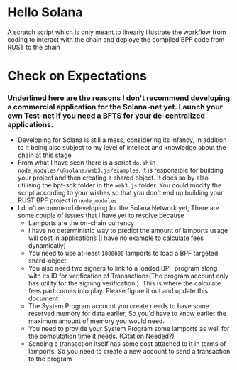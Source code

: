 # Hello Solana

A scratch script which is only meant to linearly illustrate the workflow from coding to interact with the chain and deploye the compiled BPF code from RUST to the chain

# Check on Expectations

### Underlined here are the reasons I don't recommend developing a commercial application for the Solana-net yet. Launch your own Test-net if you need a BFTS for your de-centralized applications.

- Developing for Solana is still a mess, considering its infancy, in addition to it being also subject to my level of intellect and knowledge about the chain at this stage
- From what I have seen there is a script ```do.sh``` in ```node_modules/\@solana/web3.js/examples```. It is responsible for building your project and then creating a shared object. It does so by also utilising the bpf-sdk folder in the ```web3.js``` folder. You could modify the script according to your wishes so that you don't end up building your RUST BPF project in ```node_modules```
- I don't recommend developing for the Solana Network yet, There are some couple of issues that I have yet to resolve because
    - Lamports are the on-chain currency
    - I have no deterministic way to predict the amount of lamports usage will cost in applications (I have no example to calculate fees dynamically)
    - You need to use at-least ```1000000``` lamports to load a BPF targeted shard-object
    - You also need two signers to link to a loaded BPF program along with its ID for verification of Transactions(The program account only has utility for the signing verification.). This is where the calculate fees part comes into play. Please figure it out and update this document
    - The System Program account you create needs to have some reserved memory for data earlier, So you'd have to know earlier the maximum amount of memory you would need.
    - You need to provide your System Program some lamports as well for the computation time it needs. (Citation Needed?)
    - Sending a transaction itself has some cost attached to it in terms of lamports. So you need to create a new account to send a transaction to the program

